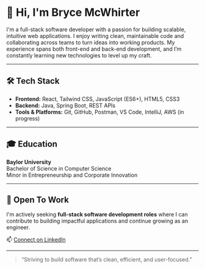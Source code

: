 # 👋 Hi, I'm Bryce McWhirter

I'm a full-stack software developer with a passion for building scalable, intuitive web applications. I enjoy writing clean, maintainable code and collaborating across teams to turn ideas into working products. My experience spans both front-end and back-end development, and I’m constantly learning new technologies to level up my craft.

---

## 🛠️ Tech Stack
- **Frontend:** React, Tailwind CSS, JavaScript (ES6+), HTML5, CSS3
- **Backend:** Java, Spring Boot, REST APIs
- **Tools & Platforms:** Git, GitHub, Postman, VS Code, IntelliJ, AWS (in progress)

---

## 🎓 Education
**Baylor University**  
Bachelor of Science in Computer Science  
Minor in Entrepreneurship and Corporate Innovation

---

## 🤝 Open To Work
I'm actively seeking **full-stack software development roles** where I can contribute to building impactful applications and continue growing as an engineer.

📫 [Connect on LinkedIn](https://linkedin.com/in/brycemcwhirter)

---

> “Striving to build software that’s clean, efficient, and user-focused.”
